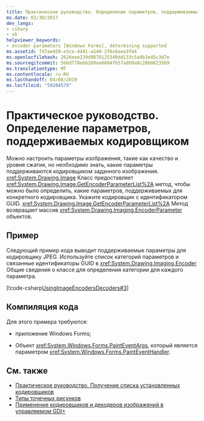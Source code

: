 ```yaml
---
title: Практическое руководство. Определение параметров, поддерживаемых кодировщиком
ms.date: 03/30/2017
dev_langs:
- csharp
- vb
helpviewer_keywords:
- encoder parameters [Windows Forms], determining supported
ms.assetid: f47ae459-e3ce-4d41-a140-2f6c6aea3f44
ms.openlocfilehash: 2626eee239d9876125340dd133c5a9b3e45c3d7e
ms.sourcegitcommit: 5b6d778ebb269ee6684fb57ad69a8c28b06235b9
ms.translationtype: MT
ms.contentlocale: ru-RU
ms.lasthandoff: 04/08/2019
ms.locfileid: "59204579"
---
```

# <a name="how-to-determine-the-parameters-supported-by-an-encoder"></a>Практическое руководство. Определение параметров, поддерживаемых кодировщиком
Можно настроить параметры изображения, такие как качество и уровня сжатия, но необходимо знать, какие параметры поддерживаются кодировщиком заданного изображения. <xref:System.Drawing.Image> Класс предоставляет <xref:System.Drawing.Image.GetEncoderParameterList%2A> метод, чтобы можно было определить, какие параметров, поддерживаемых для конкретного кодировщика. Укажите кодировщик с идентификатором GUID. <xref:System.Drawing.Image.GetEncoderParameterList%2A> Метод возвращает массив <xref:System.Drawing.Imaging.EncoderParameter> объектов.  
  
## <a name="example"></a>Пример  
 Следующий пример кода выводит поддерживаемые параметры для кодировщику JPEG. Используйте список категорий параметров и связанные идентификаторы GUID в <xref:System.Drawing.Imaging.Encoder> Общие сведения о классе для определения категории для каждого параметра.  
  
 [!code-csharp[UsingImageEncodersDecoders#3](~/samples/snippets/csharp/VS_Snippets_Winforms/UsingImageEncodersDecoders/CS/Form1.cs#3)]
   
  
## <a name="compiling-the-code"></a>Компиляция кода  
 Для этого примера требуются:  
  
-   приложение Windows Forms;  
  
-   Объект <xref:System.Windows.Forms.PaintEventArgs>, который является параметром <xref:System.Windows.Forms.PaintEventHandler>.  
  
## <a name="see-also"></a>См. также

- [Практическое руководство. Получение списка установленных кодировщиков](how-to-list-installed-encoders.md)
- [Типы точечных рисунков](types-of-bitmaps.md)
- [Применение кодировщиков и декодеров изображений в управляемом GDI+](using-image-encoders-and-decoders-in-managed-gdi.md)
